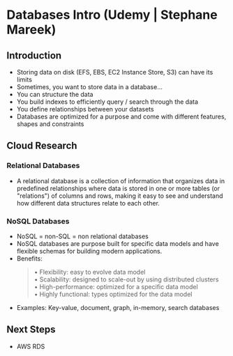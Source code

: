 # Databases Intro (Udemy | Stephane Mareek)

## Introduction

- Storing data on disk (EFS, EBS, EC2 Instance Store, S3) can have its limits
- Sometimes, you want to store data in a database…
- You can structure the data
- You build indexes to efficiently query / search through the data
- You define relationships between your datasets
- Databases are optimized for a purpose and come with different
  features, shapes and constraints

## Cloud Research

### Relational Databases

- A relational database is a collection of information that organizes data in predefined relationships where data is stored in one or more tables (or "relations") of columns and rows, making it easy to see and understand how different data structures relate to each other.

### NoSQL Databases

- NoSQL = non-SQL = non relational databases
- NoSQL databases are purpose built for specific data models and have
  flexible schemas for building modern applications.
- Benefits:
  > • Flexibility: easy to evolve data model
  > <br>• Scalability: designed to scale-out by using distributed clusters
  > <br>• High-performance: optimized for a specific data model
  > <br>• Highly functional: types optimized for the data model
- Examples: Key-value, document, graph, in-memory, search databases

## Next Steps

- AWS RDS
